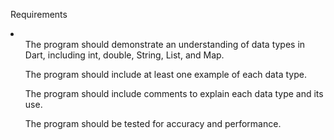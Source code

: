 Requirements<br>
<li>
<ul>The program should demonstrate an understanding of data types in Dart, including int, double, String, List, and Map.</ul>
<ul>The program should include at least one example of each data type.</ul>
<ul>The program should include comments to explain each data type and its use.</ul>
<ul>The program should be tested for accuracy and performance.</ul>
</li>
